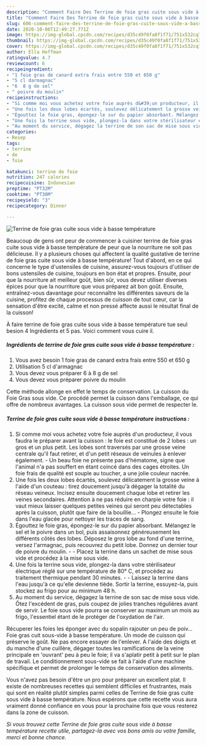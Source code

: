 ```yaml
---
description: "Comment Faire Des Terrine de foie gras cuite sous vide à basse température"
title: "Comment Faire Des Terrine de foie gras cuite sous vide à basse température"
slug: 606-comment-faire-des-terrine-de-foie-gras-cuite-sous-vide-a-basse-temperature
date: 2020-10-06T12:49:27.771Z
image: https://img-global.cpcdn.com/recipes/d35c49f0fa8f1f71/751x532cq70/terrine-de-foie-gras-cuite-sous-vide-a-basse-temperature-photo-principale-de-la-recette.jpg
thumbnail: https://img-global.cpcdn.com/recipes/d35c49f0fa8f1f71/751x532cq70/terrine-de-foie-gras-cuite-sous-vide-a-basse-temperature-photo-principale-de-la-recette.jpg
cover: https://img-global.cpcdn.com/recipes/d35c49f0fa8f1f71/751x532cq70/terrine-de-foie-gras-cuite-sous-vide-a-basse-temperature-photo-principale-de-la-recette.jpg
author: Ella Hoffman
ratingvalue: 4.7
reviewcount: 6
recipeingredient:
- "1 foie gras de canard extra frais entre 550 et 650 g"
- "5 cl darmagnac"
- "6  8 g de sel"
- " poivre du moulin"
recipeinstructions:
- "Si comme moi vous achetez votre foie auprès d&#39;un producteur, il vous faudra le préparer avant la cuisson : le foie est constitué de 2 lobes : un gros et un plus petit. Les lobes sont traversés par une grosse veine centrale qu&#39;il faut retirer, et d&#39;un petit réseaux de veinules à enlever également. Un beau foie ne présente pas d&#39;hématome, signe que l&#39;animal n&#39;a pas souffert en étant coincé dans des cages étroites. Un foie frais de qualité est souple au toucher, a une jolie couleur nacrée."
- "Une fois les deux lobes écartés, soulevez délicatement la grosse veine à l&#39;aide d&#39;un couteau : tirez doucement jusqu&#39;à dégager la totalité du réseau veineux. Incisez ensuite doucement chaque lobe et retirer les veines secondaires. Attention à ne pas réduire en charpie votre foie : il vaut mieux laisser quelques petites veines qui seront peu détectables après la cuisson, plutôt que faire de la bouillie... Plongez ensuite le foie dans l&#39;eau glacée pour nettoyer les traces de sang."
- "Égouttez le foie gras, épongez-le sur du papier absorbant. Mélangez le sel et le poivre dans un bol, puis assaisonnez généreusement les différents côtés des lobes. Déposez le gros lobe au fond d&#39;une terrine, versez l&#39;armagnac, puis recouvrez du petit lobe. Donnez un dernier tour de poivre du moulin.  Placez la terrine dans un sachet de mise sous vide et procédez à la mise sous vide."
- "Une fois la terrine sous vide, plongez-la dans votre stérilisateur électrique réglé sur une température de 80° C, et procédez au traitement thermique pendant 30 minutes.   Laissez la terrine dans l&#39;eau jusqu&#39;à ce qu&#39;elle devienne tiède. Sortir la terrine, essuyez-la, puis stockez au frigo pour au minimum 48 h."
- "Au moment du service, dégagez la terrine de son sac de mise sous vide. Ôtez l&#39;excédent de gras, puis coupez de jolies tranches régulières avant de servir. Le foie sous vide pourra se conserver au maximum un mois au frigo, l&#39;essentiel étant de le protéger de l&#39;oxydation de l&#39;air."
categories:
- Resep
tags:
- terrine
- de
- foie

katakunci: terrine de foie 
nutrition: 247 calories
recipecuisine: Indonesian
preptime: "PT32M"
cooktime: "PT30M"
recipeyield: "3"
recipecategory: Dinner

---
```



![Terrine de foie gras cuite sous vide à basse température](https://img-global.cpcdn.com/recipes/d35c49f0fa8f1f71/751x532cq70/terrine-de-foie-gras-cuite-sous-vide-a-basse-temperature-photo-principale-de-la-recette.jpg)

Beaucoup de gens ont peur de commencer à cuisiner terrine de foie gras cuite sous vide à basse température de peur que la nourriture ne soit pas délicieuse. Il y a plusieurs choses qui affectent la qualité gustative de terrine de foie gras cuite sous vide à basse température! Tout d'abord, en ce qui concerne le type d'ustensiles de cuisine, assurez-vous toujours d'utiliser de bons ustensiles de cuisine, toujours en bon état et propres. Ensuite, pour que la nourriture ait meilleur goût, bien sûr, vous devez utiliser diverses épices pour que la nourriture que vous préparez ait bon goût. Ensuite, entraînez-vous davantage pour reconnaître les différentes saveurs de la cuisine, profitez de chaque processus de cuisson de tout cœur, car la sensation d'être excité, calme et non pressé affecte aussi le résultat final de la cuisson!

<!--inarticleads1-->

À faire terrine de foie gras cuite sous vide à basse température tue seul besion 4 Ingrédients et 5 pas. Voici comment vous cuire il.

##### Ingrédients de terrine de foie gras cuite sous vide à basse température :

1. Vous avez besoin 1 foie gras de canard extra frais entre 550 et 650 g
1. Utilisation 5 cl d&#39;armagnac
1. Vous devez vous préparer 6 à 8 g de sel
1. Vous devez vous préparer  poivre du moulin


Cette méthode allonge en effet le temps de conservation. La cuisson du Foie Gras sous vide. Ce procédé permet la cuisson dans l&#39;emballage, ce qui offre de nombreux avantages. La cuisson sous vide permet de respecter le. 

<!--inarticleads2-->

##### Terrine de foie gras cuite sous vide à basse température instructions :

1. Si comme moi vous achetez votre foie auprès d&#39;un producteur, il vous faudra le préparer avant la cuisson : le foie est constitué de 2 lobes : un gros et un plus petit. Les lobes sont traversés par une grosse veine centrale qu&#39;il faut retirer, et d&#39;un petit réseaux de veinules à enlever également. - Un beau foie ne présente pas d&#39;hématome, signe que l&#39;animal n&#39;a pas souffert en étant coincé dans des cages étroites. Un foie frais de qualité est souple au toucher, a une jolie couleur nacrée.
1. Une fois les deux lobes écartés, soulevez délicatement la grosse veine à l&#39;aide d&#39;un couteau : tirez doucement jusqu&#39;à dégager la totalité du réseau veineux. Incisez ensuite doucement chaque lobe et retirer les veines secondaires. Attention à ne pas réduire en charpie votre foie : il vaut mieux laisser quelques petites veines qui seront peu détectables après la cuisson, plutôt que faire de la bouillie... - Plongez ensuite le foie dans l&#39;eau glacée pour nettoyer les traces de sang.
1. Égouttez le foie gras, épongez-le sur du papier absorbant. Mélangez le sel et le poivre dans un bol, puis assaisonnez généreusement les différents côtés des lobes. Déposez le gros lobe au fond d&#39;une terrine, versez l&#39;armagnac, puis recouvrez du petit lobe. Donnez un dernier tour de poivre du moulin. -  - Placez la terrine dans un sachet de mise sous vide et procédez à la mise sous vide.
1. Une fois la terrine sous vide, plongez-la dans votre stérilisateur électrique réglé sur une température de 80° C, et procédez au traitement thermique pendant 30 minutes.  -  - Laissez la terrine dans l&#39;eau jusqu&#39;à ce qu&#39;elle devienne tiède. Sortir la terrine, essuyez-la, puis stockez au frigo pour au minimum 48 h.
1. Au moment du service, dégagez la terrine de son sac de mise sous vide. Ôtez l&#39;excédent de gras, puis coupez de jolies tranches régulières avant de servir. Le foie sous vide pourra se conserver au maximum un mois au frigo, l&#39;essentiel étant de le protéger de l&#39;oxydation de l&#39;air.


Récuperer les foies les éponger avec du sopalin rajouter un peu de poiv… Foie gras cuit sous-vide à basse température. Un mode de cuisson qui préserve le goût. Ne pas encore essayer de l&#39;enlever. A l&#39;aide des doigts et du manche d&#39;une cuillère, dégager toutes les ramifications de la veine principale en &#39;ouvrant&#39; peu à peu le foie; il va s&#39;aplatir petit à petit sur le plan de travail. Le conditionnement sous-vide se fait à l&#39;aide d&#39;une machine spécifique et permet de prolonger le temps de conservation des aliments. 

<!--inarticleads1-->

<p>
Vous n'avez pas besoin d'être un pro pour préparer un excellent plat. Il existe de nombreuses recettes qui semblent difficiles et frustrantes, mais qui sont en réalité plutôt simples parmi celles de Terrine de foie gras cuite sous vide à basse température. Nous espérons que cette recette vous aura vraiment donné confiance en vous pour la prochaine fois que vous resterez dans la zone de cuisson.
</p>

<p>
<i>Si vous trouvez cette Terrine de foie gras cuite sous vide à basse température recette utile, partagez-la avec vos bons amis ou votre famille, merci et bonne chance.</i>
</p>
